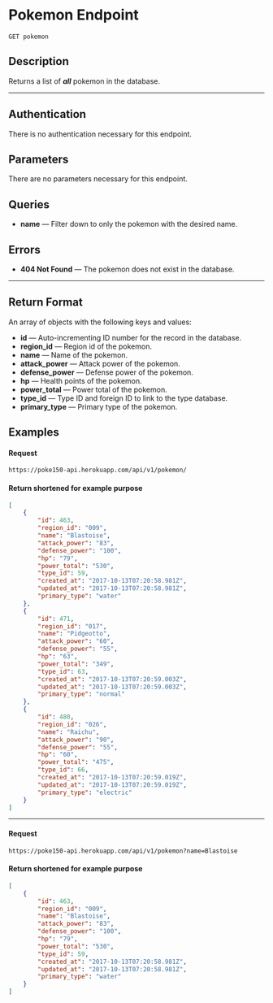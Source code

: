# Pokemon Endpoint

```
GET pokemon
```

## Description
Returns a list of _**all**_ pokemon in the database.

---

## Authentication
There is no authentication necessary for this endpoint.

## Parameters
There are no parameters necessary for this endpoint.

## Queries
- **name** — Filter down to only the pokemon with the desired name.

## Errors
- **404 Not Found** — The pokemon does not exist in the database.

---

## Return Format
An array of objects with the following keys and values:

- **id** — Auto-incrementing ID number for the record in the database.
- **region_id** — Region id of the pokemon.
- **name** — Name of the pokemon.
- **attack_power** — Attack power of the pokemon.
- **defense_power** — Defense power of the pokemon.
- **hp** — Health points of the pokemon.
- **power_total** — Power total of the pokemon.
- **type_id** — Type ID and foreign ID to link to the type database.
- **primary_type** — Primary type of the pokemon.

## Examples

#### Request
```
https://poke150-api.herokuapp.com/api/v1/pokemon/
```

#### Return shortened for example purpose
```json
[
    {
        "id": 463,
        "region_id": "009",
        "name": "Blastoise",
        "attack_power": "83",
        "defense_power": "100",
        "hp": "79",
        "power_total": "530",
        "type_id": 59,
        "created_at": "2017-10-13T07:20:58.981Z",
        "updated_at": "2017-10-13T07:20:58.981Z",
        "primary_type": "water"
    },
    {
        "id": 471,
        "region_id": "017",
        "name": "Pidgeotto",
        "attack_power": "60",
        "defense_power": "55",
        "hp": "63",
        "power_total": "349",
        "type_id": 63,
        "created_at": "2017-10-13T07:20:59.003Z",
        "updated_at": "2017-10-13T07:20:59.003Z",
        "primary_type": "normal"
    },
    {
        "id": 480,
        "region_id": "026",
        "name": "Raichu",
        "attack_power": "90",
        "defense_power": "55",
        "hp": "60",
        "power_total": "475",
        "type_id": 66,
        "created_at": "2017-10-13T07:20:59.019Z",
        "updated_at": "2017-10-13T07:20:59.019Z",
        "primary_type": "electric"
    }
]
```
---
#### Request
```
https://poke150-api.herokuapp.com/api/v1/pokemon?name=Blastoise
```

#### Return shortened for example purpose
```json
[
    {
        "id": 463,
        "region_id": "009",
        "name": "Blastoise",
        "attack_power": "83",
        "defense_power": "100",
        "hp": "79",
        "power_total": "530",
        "type_id": 59,
        "created_at": "2017-10-13T07:20:58.981Z",
        "updated_at": "2017-10-13T07:20:58.981Z",
        "primary_type": "water"
    }
]
```
